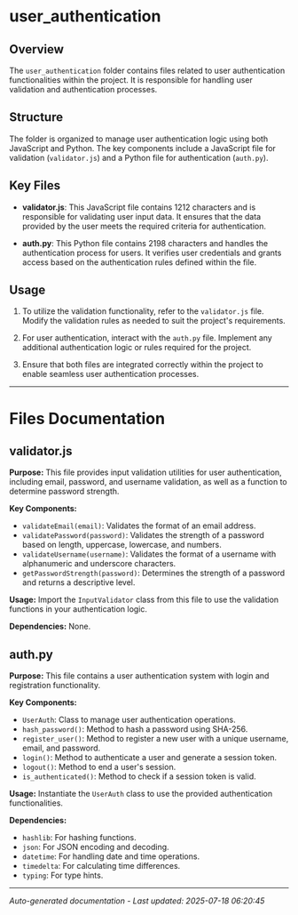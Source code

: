 # user_authentication

## Overview
The `user_authentication` folder contains files related to user authentication functionalities within the project. It is responsible for handling user validation and authentication processes.

## Structure
The folder is organized to manage user authentication logic using both JavaScript and Python. The key components include a JavaScript file for validation (`validator.js`) and a Python file for authentication (`auth.py`).

## Key Files
- **validator.js**: This JavaScript file contains 1212 characters and is responsible for validating user input data. It ensures that the data provided by the user meets the required criteria for authentication.
  
- **auth.py**: This Python file contains 2198 characters and handles the authentication process for users. It verifies user credentials and grants access based on the authentication rules defined within the file.

## Usage
1. To utilize the validation functionality, refer to the `validator.js` file. Modify the validation rules as needed to suit the project's requirements.
   
2. For user authentication, interact with the `auth.py` file. Implement any additional authentication logic or rules required for the project.

3. Ensure that both files are integrated correctly within the project to enable seamless user authentication processes.

---

# Files Documentation

## validator.js

**Purpose:** This file provides input validation utilities for user authentication, including email, password, and username validation, as well as a function to determine password strength.

**Key Components:**
- `validateEmail(email)`: Validates the format of an email address.
- `validatePassword(password)`: Validates the strength of a password based on length, uppercase, lowercase, and numbers.
- `validateUsername(username)`: Validates the format of a username with alphanumeric and underscore characters.
- `getPasswordStrength(password)`: Determines the strength of a password and returns a descriptive level.

**Usage:** Import the `InputValidator` class from this file to use the validation functions in your authentication logic.

**Dependencies:** None.

## auth.py

**Purpose:** This file contains a user authentication system with login and registration functionality.

**Key Components:**
- `UserAuth`: Class to manage user authentication operations.
- `hash_password()`: Method to hash a password using SHA-256.
- `register_user()`: Method to register a new user with a unique username, email, and password.
- `login()`: Method to authenticate a user and generate a session token.
- `logout()`: Method to end a user's session.
- `is_authenticated()`: Method to check if a session token is valid.

**Usage:** Instantiate the `UserAuth` class to use the provided authentication functionalities.

**Dependencies:**
- `hashlib`: For hashing functions.
- `json`: For JSON encoding and decoding.
- `datetime`: For handling date and time operations.
- `timedelta`: For calculating time differences.
- `typing`: For type hints.

---
*Auto-generated documentation - Last updated: 2025-07-18 06:20:45*
